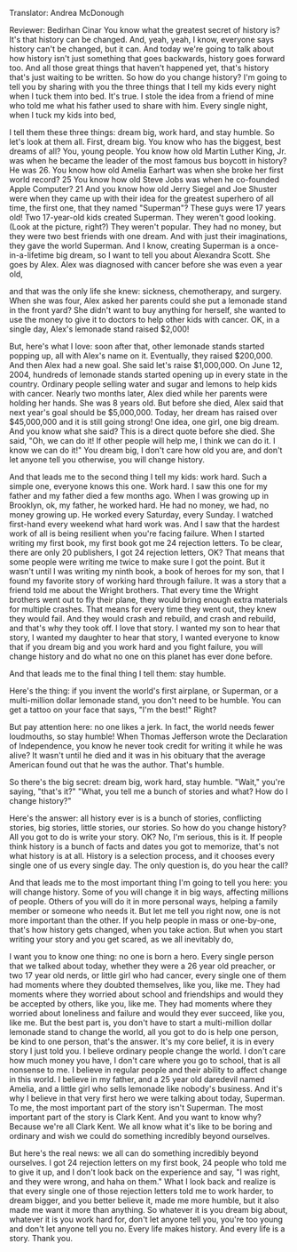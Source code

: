 

Translator: Andrea McDonough

Reviewer: Bedirhan Cinar
You know what the greatest secret of history is?
It&#39;s that history can be changed.
And, yeah, yeah, I know,
everyone says history can&#39;t be changed,
but it can.
And today we&#39;re going to talk about
how history isn&#39;t just something that goes backwards,
history goes forward too.
And all those great things that haven&#39;t happened yet,
that&#39;s history that&#39;s just waiting to be written.
So how do you change history?
I&#39;m going to tell you by sharing with you
the three things that I tell my kids every night
when I tuck them into bed.
It&#39;s true.
I stole the idea from a friend of mine
who told me what his father used to share with him.
Every single night, when I tuck my kids into bed,

I tell them these three things:
dream big,
work hard,
and stay humble.
So let&#39;s look at them all.
First, dream big.
You know who has the biggest, best dreams of all?
You, young people.
You know how old Martin Luther King, Jr. was
when he became the leader
of the most famous bus boycott in history?
He was 26.
You know how old Amelia Earhart was
when she broke her first world record?
25
You know how old Steve Jobs was
when he co-founded Apple Computer?
21
And you know how old Jerry Siegel and Joe Shuster were
when they came up with their idea for the greatest superhero of all time,
the first one, that they named &quot;Superman&quot;?
These guys were 17 years old!
Two 17-year-old kids created Superman.
They weren&#39;t good looking.
(Look at the picture, right?)
They weren&#39;t popular.
They had no money,
but they were two best friends with one dream.
And with just their imaginations,
they gave the world Superman.
And I know, creating Superman is a once-in-a-lifetime big dream,
so I want to tell you about Alexandra Scott.
She goes by Alex.
Alex was diagnosed with cancer
before she was even a year old,

and that was the only life she knew:
sickness, chemotherapy, and surgery.
When she was four, Alex asked her parents
could she put a lemonade stand in the front yard?
She didn&#39;t want to buy anything for herself,
she wanted to use the money
to give it to doctors to help other kids with cancer.
OK, in a single day, Alex&#39;s lemonade stand raised $2,000!

But, here&#39;s what I love:
soon after that, other lemonade stands started popping up,
all with Alex&#39;s name on it.
Eventually, they raised $200,000.
And then Alex had a new goal.
She said let&#39;s raise $1,000,000.
On June 12, 2004,
hundreds of lemonade stands started opening up
in every state in the country.
Ordinary people selling water and sugar and lemons
to help kids with cancer.
Nearly two months later,
Alex died while her parents were holding her hands.
She was 8 years old.
But before she died, Alex said that next year&#39;s goal
should be $5,000,000.
Today, her dream has raised over $45,000,000
and it is still going strong!
One idea, one girl, one big dream.
And you know what she said?
This is a direct quote before she died.
She said, &quot;Oh, we can do it!
If other people will help me, I think we can do it.
I know we can do it!&quot;
You dream big,
I don&#39;t care how old you are,
and don&#39;t let anyone tell you otherwise,
you will change history.

And that leads me to the second thing I tell my kids:
work hard.
Such a simple one, everyone knows this one.
Work hard.
I saw this one for my father
and my father died a few months ago.
When I was growing up in Brooklyn,
ok, my father, he worked hard.
He had no money, we had, no money growing up.
He worked every Saturday, every Sunday.
I watched first-hand every weekend what hard work was.
And I saw that the hardest work of all
is being resilient when you&#39;re facing failure.
When I started writing my first book,
my first book got me 24 rejection letters.
To be clear, there are only 20 publishers,
I got 24 rejection letters, OK?
That means that some people were writing me twice
to make sure I got the point.
But it wasn&#39;t until I was writing my ninth book,
a book of heroes for my son,
that I found my favorite story of working hard through failure.
It was a story that a friend told me about the Wright brothers.
That every time the Wright brothers went out to fly their plane,
they would bring enough extra materials for multiple crashes.
That means for every time they went out,
they knew they would fail.
And they would crash and rebuild,
and crash and rebuild,
and that&#39;s why they took off.
I love that story.
I wanted my son to hear that story,
I wanted my daughter to hear that story,
I wanted everyone to know that if you dream big
and you work hard and you fight failure,
you will change history
and do what no one on this planet has ever done before.

And that leads me to the final thing I tell them:
stay humble.

Here&#39;s the thing:
if you invent the world&#39;s first airplane,
or Superman,
or a multi-million dollar lemonade stand,
you don&#39;t need to be humble.
You can get a tattoo on your face that says, &quot;I&#39;m the best!&quot;
Right?

But pay attention here:
no one likes a jerk.
In fact, the world needs fewer loudmouths,
so stay humble!
When Thomas Jefferson wrote the Declaration of Independence,
you know he never took credit for writing it while he was alive?
It wasn&#39;t until he died and it was in his obituary
that the average American found out that he was the author.
That&#39;s humble.

So there&#39;s the big secret:
dream big,
work hard,
stay humble.
&quot;Wait,&quot; you&#39;re saying, &quot;that&#39;s it?&quot;
&quot;What, you tell me a bunch of stories and what?
How do I change history?&quot;

Here&#39;s the answer:
all history ever is
is a bunch of stories,
conflicting stories,
big stories,
little stories,
our stories.
So how do you change history?
All you got to do is write your story.
OK? No, I&#39;m serious, this is it.
If people think history is a bunch of facts and dates you got to memorize,
that&#39;s not what history is at all.
History is a selection process,
and it chooses every single one of us every single day.
The only question is, do you hear the call?

And that leads me to the most important thing I&#39;m going to tell you here:
you will change history.
Some of you will change it in big ways,
affecting millions of people.
Others of you will do it in more personal ways,
helping a family member or someone who needs it.
But let me tell you right now,
one is not more important than the other.
If you help people in mass or one-by-one,
that&#39;s how history gets changed,
when you take action.
But when you start writing your story
and you get scared, as we all inevitably do,

I want you to know one thing:
no one is born a hero.
Every single person that we talked about today,
whether they were a 26 year old preacher,
or two 17 year old nerds,
or little girl who had cancer,
every single one of them had moments
where they doubted themselves,
like you, like me.
They had moments where they worried about school
and friendships
and would they be accepted by others,
like you, like me.
They had moments where they worried about loneliness and failure
and would they ever succeed,
like you, like me.
But the best part is, you don&#39;t have to start
a multi-million dollar lemonade stand to change the world,
all you got to do is help one person,
be kind to one person, that&#39;s the answer.
It&#39;s my core belief,
it is in every story I just told you.
I believe ordinary people change the world.
I don&#39;t care how much money you have,
I don&#39;t care where you go to school,
that is all nonsense to me.
I believe in regular people and their ability to affect change in this world.
I believe in my father,
and a 25 year old daredevil named Amelia,
and a little girl who sells lemonade like nobody&#39;s business.
And it&#39;s why I believe in that very first hero we were talking about today, Superman.
To me, the most important part of the story isn&#39;t Superman.
The most important part of the story is Clark Kent.
And you want to know why?
Because we&#39;re all Clark Kent.
We all know what it&#39;s like to be boring and ordinary
and wish we could do something incredibly beyond ourselves.

But here&#39;s the real news:
we all can do something incredibly beyond ourselves.
I got 24 rejection letters on my first book,
24 people who told me to give it up,
and I don&#39;t look back on the experience and say,
&quot;I was right, and they were wrong, and haha on them.&quot;
What I look back and realize is that every single one of those rejection letters
told me to work harder, to dream bigger,
and you better believe it,
made me more humble,
but it also made me want it more than anything.
So whatever it is you dream big about,
whatever it is you work hard for,
don&#39;t let anyone tell you,
you&#39;re too young
and don&#39;t let anyone tell you no.
Every life makes history.
And every life is a story.
Thank you.
